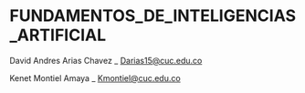 # FUNDAMENTOS_DE_INTELIGENCIAS_ARTIFICIAL
David Andres Arias Chavez _ Darias15@cuc.edu.co

Kenet Montiel Amaya _ Kmontiel@cuc.edu.co
